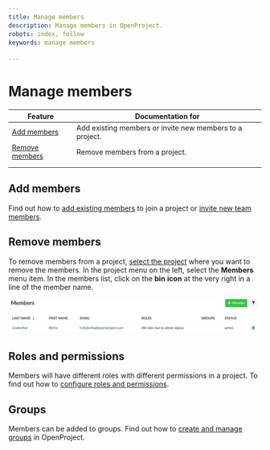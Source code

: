 ```yaml
---
title: Manage members
description: Manage members in OpenProject.
robots: index, follow
keywords: manage members

---
```


# Manage members



| Feature                           | Documentation for                                        |
| --------------------------------- | -------------------------------------------------------- |
| [Add members](#add-members)       | Add existing members or invite new members to a project. |
| [Remove members](#remove-members) | Remove members from a project.                           |
|                                   |                                                          |
|                                   |                                                          |

## Add members

Find out how to [add existing members](../../getting-started/#add-existing-members) to join a project or [invite new team members](../../getting-started/#invite-new-members).

## Remove members

To remove members from a project, [select the project](../../project-admin-guide/#select-a-project) where you want to remove the members. In the project menu on the left, select the **Members** menu item. In the members list, click on the **bin** **icon** at the very right in a line of the member name.

![remove-members](1566225631212.png)

## Roles and permissions

Members will have different roles with different permissions in a project. To find out how to [configure roles and permissions](../../system-admin-guide/#roles-permissions).

## Groups

Members can be added to groups. Find out how to [create and manage groups](../../system-admin-guide/#groups) in OpenProject.
